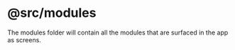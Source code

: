 # @src/modules

The modules folder will contain all the modules that are surfaced in the app as screens.
